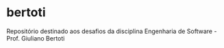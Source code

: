 # bertoti
Repositório destinado aos desafios da disciplina Engenharia de Software - Prof. Giuliano Bertoti
